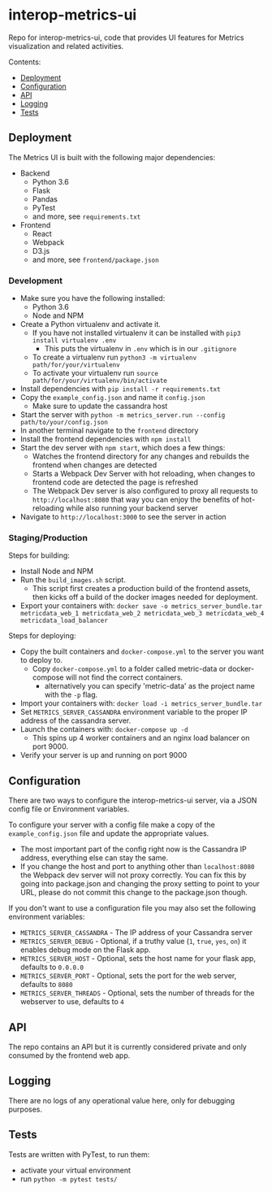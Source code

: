 # interop-metrics-ui

Repo for interop-metrics-ui, code that provides UI features for Metrics visualization and related activities.

Contents:

- [Deployment](#deployment)
- [Configuration](#configuration)
- [API](#api)
- [Logging](#logging)
- [Tests](#tests)

## Deployment

The Metrics UI is built with the following major dependencies:

* Backend
    * Python 3.6
    * Flask
    * Pandas
    * PyTest
    * and more, see `requirements.txt`
* Frontend
    * React
    * Webpack
    * D3.js
    * and more, see `frontend/package.json`

### Development

* Make sure you have the following installed:
    * Python 3.6
    * Node and NPM
* Create a Python virtualenv and activate it.
    * If you have not installed virtualenv it can be installed with `pip3 install virtualenv .env`
        * This puts the virtualenv in `.env` which is in our `.gitignore`
    * To create a virtualenv run `python3 -m virtualenv path/for/your/virtualenv`
    * To activate your virtualenv run `source path/for/your/virtualenv/bin/activate`
* Install dependencies with `pip install -r requirements.txt`
* Copy the `example_config.json` and name it `config.json`
    * Make sure to update the cassandra host
* Start the server with `python -m metrics_server.run --config path/to/your/config.json`
* In another terminal navigate to the `frontend` directory
* Install the frontend dependencies with `npm install`
* Start the dev server with `npm start`, which does a few things:
    * Watches the frontend directory for any changes and rebuilds the frontend when changes are detected
    * Starts a Webpack Dev Server with hot reloading, when changes to frontend code are detected the page is refreshed
    * The Webpack Dev server is also configured to proxy all requests to `http://localhost:8080` that way you can enjoy the benefits of hot-reloading while also running your backend server
* Navigate to `http://localhost:3000` to see the server in action


### Staging/Production

Steps for building:

* Install Node and NPM
* Run the `build_images.sh` script.
    * This script first creates a production build of the frontend assets, then kicks off a build of the docker images needed for deployment.
* Export your containers with: `docker save -o metrics_server_bundle.tar metricdata_web_1 metricdata_web_2 metricdata_web_3 metricdata_web_4 metricdata_load_balancer` 

Steps for deploying:

* Copy the built containers and `docker-compose.yml` to the server you want to deploy to.
    * Copy `docker-compose.yml` to a folder called metric-data or docker-compose will not find the correct containers.
        * alternatively you can specify 'metric-data' as the project name with the `-p` flag.
* Import your containers with: `docker load -i metrics_server_bundle.tar`
* Set `METRICS_SERVER_CASSANDRA` environment variable to the proper IP address of the cassandra server.
* Launch the containers with: `docker-compose up -d`
    * This spins up 4 worker containers and an nginx load balancer on port 9000.
* Verify your server is up and running on port 9000

## Configuration

There are two ways to configure the interop-metrics-ui server, via a JSON config file or Environment variables.
 
To configure your server with a config file make a copy of the `example_config.json` file and update the appropriate values.

* The most important part of the config right now is the Cassandra IP address, everything else can stay the same.
* If you change the host and port to anything other than `localhost:8080` the Webpack dev server will not proxy correctly. You can fix this by going into package.json and changing the proxy setting to point to your URL, please do not commit this change to the package.json though.

If you don't want to use a configuration file you may also set the following environment variables:

* `METRICS_SERVER_CASSANDRA` - The IP address of your Cassandra server
* `METRICS_SERVER_DEBUG` - Optional, if a truthy value (`1`, `true`, `yes`, `on`) it enables debug mode on the Flask app.
* `METRICS_SERVER_HOST` - Optional, sets the host name for your flask app, defaults to `0.0.0.0`
* `METRICS_SERVER_PORT` - Optional, sets the port for the web server, defaults to `8080`
* `METRICS_SERVER_THREADS` - Optional, sets the number of threads for the webserver to use, defaults to `4`

## API

The repo contains an API but it is currently considered private and only consumed by the frontend web app.

## Logging

There are no logs of any operational value here, only for debugging purposes.

## Tests

Tests are written with PyTest, to run them:
* activate your virtual environment
* run `python -m pytest tests/`
